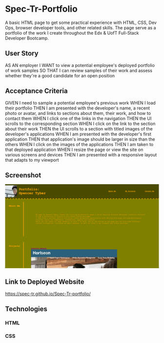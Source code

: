 # Spec-Tr-Portfolio
A basic HTML page to get some practical experience with HTML, CSS, Dev Ops, browser developer tools, and other related skills. 
The page serve as a portfolio of the work I create throughout the Edx & UofT Full-Stack Developer Bootcamp.

## User Story
AS AN employer
I WANT to view a potential employee's deployed portfolio of work samples
SO THAT I can review samples of their work and assess whether they're a good candidate for an open position

## Acceptance Criteria
GIVEN I need to sample a potential employee's previous work
WHEN I load their portfolio
THEN I am presented with the developer's name, a recent photo or avatar, and links to sections about them, their work, and how to contact them
WHEN I click one of the links in the navigation
THEN the UI scrolls to the corresponding section
WHEN I click on the link to the section about their work
THEN the UI scrolls to a section with titled images of the developer's applications
WHEN I am presented with the developer's first application
THEN that application's image should be larger in size than the others
WHEN I click on the images of the applications
THEN I am taken to that deployed application
WHEN I resize the page or view the site on various screens and devices
THEN I am presented with a responsive layout that adapts to my viewport

## Screenshot
![Screenshot of the app as viewed in a desktop browser](.\assets\images\portfolioCap.png)

## Link to Deployed Website
https://spec-tr.github.io/Spec-Tr-portfolio/

## Technologies

### HTML
### CSS